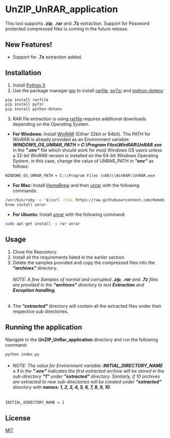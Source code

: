 # UnZIP_UnRAR_application
This tool supports **.zip**, **.rar** and **.7z** extraction. Support for Password protected compressed files is coming in the future release.

## New Features!
  - Support for **.7z** extraction added.
  
## Installation
1. Install [Python 3](https://www.python.org/downloads/)
2. Use the package manager [pip](https://pip.pypa.io/en/stable/) to install [rarfile](https://rarfile.readthedocs.io/en/latest/api.html), [py7zr](https://pypi.org/project/py7zr/) and [python-dotenv](https://pypi.org/project/python-dotenv/)
```bash
pip install rarfile
pip install py7zr
pip install python-dotenv
```

 3. RAR file extraction is using [rarfile](https://rarfile.readthedocs.io/en/latest/api.html) requires additional downloads depending on the Operating System.
- **For Windows:** Install [WinRAR](https://www.win-rar.com) (Either 32bit or 64bit). The PATH for WinRAR is already provided as an Environment variable: ***WINDOWS_OS_UNRAR_PATH = C:\\Program Files\\WinRAR\\UnRAR.exe*** in the ***".env"*** file which should work for most Windows OS users unless a 32-bit WinRAR version is installed on the 64-bit Windows Operating System, in this case, change the value of UNRAR_PATH in ***"env"*** as follows:
```bash
WINDOWS_OS_UNRAR_PATH = C:\\Program Files (x86)\\WinRAR\\UnRAR.exe
``` 
- **For Mac:**  Install [HomeBrew](https://brew.sh/) and then [unrar](https://www.win-rar.com) with the following commands:
```bash
/usr/bin/ruby -e "$(curl -fsSL https://raw.githubusercontent.com/Homebrew/install/master/install)"
brew install unrar
``` 
- **For Ubuntu:**  Install [unrar](https://www.win-rar.com) with the following command:
```bash
sudo apt-get install -y rar unrar
``` 
## Usage
1. Close the Repository.
2. Install all the requirements listed in the earlier section.
3. Delete the samples provided and copy the compressed files into the ***"archives"*** directory.
    ###### NOTE: A few Samples of normal and corrupted **.zip**, **.rar** and **.7z** files are provided in the ***"archives"*** directory to test **Extraction** and **Exception handling**.
4. The ***"extracted"*** directory will contain all the extracted files under their respective sub directories.

## Running the application
Navigate to the **UnZIP_UnRar_application** directory and run the following command:
```bash
python index.py
```
- ###### NOTE: The value for Environment variable: ***INITIAL_DIRECTORY_NAME = 1*** in the ***".env"*** indicates the first extracted archive will be stored in the sub-directory ***"1"*** under ***"extracted"*** directory. Similarly, if 10 archives are extracted to new sub-directories will be created under ***"extracted"*** directory with ***names: 1, 2, 3, 4, 5, 6, 7, 8, 9, 10***.
```bash
INITIAL_DIRECTORY_NAME = 1
```

## License
[MIT](https://choosealicense.com/licenses/mit/)
